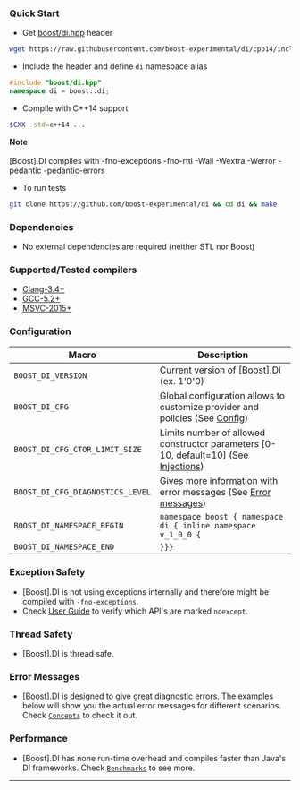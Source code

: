 ### Quick Start

* Get [boost/di.hpp](https://raw.githubusercontent.com/boost-experimental/di/cpp14/include/boost/di.hpp) header
```sh
wget https://raw.githubusercontent.com/boost-experimental/di/cpp14/include/boost/di.hpp
```

* Include the header and define `di` namespace alias
```cpp
#include "boost/di.hpp"
namespace di = boost::di;
```

* Compile with C++14 support
```sh
$CXX -std=c++14 ...
```

<span class="fa fa-eye wy-text-neutral warning"> **Note**<br/><br/>
[Boost].DI compiles with -fno-exceptions -fno-rtti -Wall -Wextra -Werror -pedantic -pedantic-errors
</span>

* To run tests
```sh
git clone https://github.com/boost-experimental/di && cd di && make
```

### Dependencies

* No external dependencies are required (neither STL nor Boost)

### Supported/Tested compilers

* [Clang-3.4+](https://travis-ci.org/boost-experimental/di)
* [GCC-5.2+](https://travis-ci.org/boost-experimental/di)
* [MSVC-2015+](https://ci.appveyor.com/project/krzysztof-jusiak/di)

### Configuration
| Macro                             | Description |
| --------------------------------- | ----------- |
| `BOOST_DI_VERSION`                | Current version of [Boost].DI (ex. 1'0'0) |
| `BOOST_DI_CFG`                    | Global configuration allows to customize provider and policies (See [Config](user_guide.md#di_config)) |
| `BOOST_DI_CFG_CTOR_LIMIT_SIZE`    | Limits number of allowed constructor parameters [0-10, default=10] (See [Injections](user_guide.md#injections)) |
| `BOOST_DI_CFG_DIAGNOSTICS_LEVEL`  | Gives more information with error messages (See [Error messages](#error-messages)) |
| `BOOST_DI_NAMESPACE_BEGIN`        | `namespace boost { namespace di { inline namespace v_1_0_0 {` |
| `BOOST_DI_NAMESPACE_END`          | `}}}` |

### Exception Safety

* [Boost].DI is not using exceptions internally and therefore might be compiled with `-fno-exceptions`.
* Check [User Guide](user_guide.md) to verify which API's are marked `noexcept`.

### Thread Safety

* [Boost].DI is thread safe.

### Error Messages

* [Boost].DI is designed to give great diagnostic errors. The examples below will show you the actual error messages for different scenarios. Check [`Concepts`](user_guide.md#concepts) to check it out.

### Performance

* [Boost].DI has none run-time overhead and compiles faster than Java's DI frameworks. Check [`Benchmarks`](benchmarks.md) to see more.

---

[Bindings]: user_guide.md#bindings
[Scopes]: user_guide.md#scopes
[Providers]: user_guide.md#providers
[Policies]: user_guide.md#policies
[Config]: user_guide.md#di_config
[di::inject]: #di_inject
[di::ctor_traits]: #di_ctor_traits
[BOOST_DI_INJECT]: #BOOST_DI_INJECT
[BOOST_DI_INJECT_TRAITS]: #BOOST_DI_INJECT_TRAITS
